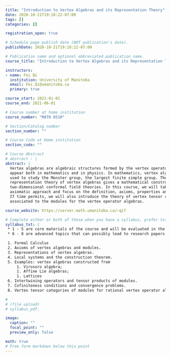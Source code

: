 ```yaml
---
title: "Introduction to Vertex Algebras and its Representation Theory"
date: 2020-10-21T19:18:22-07:00
tags: []
categories: []

registration_open: true

# Schedule page publish date (NOT publication's date).
publishDate: 2020-10-21T19:18:22-07:00

# Publication name and optional abbreviated publication name.
course_title: "Introduction to Vertex Algebras and its Representation Theory"

instructors:
- name: Fei Qi
  institution: University of Manitoba
  email: Fei.Qi@umanitoba.ca
  primary: true

course_start: 2021-01-01
course_end: 2021-06-01

# Course number at home institution
course_number: "MATH 8510"

# Section/Catalog number
section_number: ""

# Course Code at Home institution
section_code: ""

# Course Abstract
# abstract : |
abstract: |
  Vertex algebras are algebraic structures formed by the vertex operators that
  appear both in mathematics and in physics. In mathematics, vertex algebras are
  used to study the Monster group, the largest finite simple group. The
  representation theory of vertex algebras gives a mathematical construction to
  two-dimensional conformal field theories. In this course, we will take an
  axiomatic approach and focus on the definition, axioms, properties and examples.
  If time permits, we will also introduce the theory of vertex tensor categories
  associated to the modules for the vertex operator algebras. 

course_website: https://server.math.umanitoba.ca/~qif

# Complete either or both of these when you have a syllabus, prefer txt!
syllabus_txt: |
 * 1 - 5 are core materials of the course and will be evaluated in the problem sets and final exam. 
 * 6 - 8 are advanced topics that can possibly lead to research papers. 

 1. Formal Calculus
 2. Axioms of vertex algebras and modules. 
 3. Representations of vertex algebras.
 4. Local systems and the construction theorem. 
 5. Examples: vertex algebras constructed from
     1. Virosoro algebra;
     1. Affine Lie algebras;
     1. Lattices
 6. Intertwining operators and tensor products of modules.
 7. Cofiniteness conditions and convergence problems. 
 8. Vertex tensor categories of modules for rational vertex operator algebras.

#
# (file upload)
# syllabus_pdf:

image:
  caption: ""
  focal_point: ""
  preview_only: false

math: true
# Free form markdown below this point
---
```

